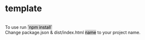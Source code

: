 # template

<br>
To use run <mark style="background-color: lightgray">`npm install`</mark>
<br>
Change package.json & dist/index.html <mark style="background-color: lightgray">name</mark> to your project name.
